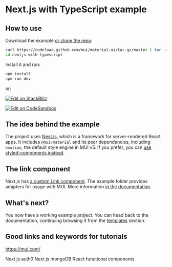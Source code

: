 # Next.js with TypeScript example

## How to use

Download the example [or clone the repo](https://github.com/mui/material-ui):

<!-- #default-branch-switch -->

```sh
curl https://codeload.github.com/mui/material-ui/tar.gz/master | tar -xz --strip=2  material-ui-master/examples/nextjs-with-typescript
cd nextjs-with-typescript
```

Install it and run:

```sh
npm install
npm run dev
```

or:

<!-- #default-branch-switch -->

[![Edit on StackBlitz](https://developer.stackblitz.com/img/open_in_stackblitz.svg)](https://stackblitz.com/github/mui/material-ui/tree/master/examples/nextjs-with-typescript)

[![Edit on CodeSandbox](https://codesandbox.io/static/img/play-codesandbox.svg)](https://codesandbox.io/s/github/mui/material-ui/tree/master/examples/nextjs-with-typescript)

## The idea behind the example

The project uses [Next.js](https://github.com/vercel/next.js), which is a framework for server-rendered React apps.
It includes `@mui/material` and its peer dependencies, including `emotion`, the default style engine in MUI v5. If you prefer, you can [use styled-components instead](https://mui.com/guides/interoperability/#styled-components).

## The link component

Next.js has [a custom Link component](https://nextjs.org/docs/api-reference/next/link).
The example folder provides adapters for usage with MUI.
More information [in the documentation](https://mui.com/guides/routing/#next-js).

## What's next?

<!-- #default-branch-switch -->

You now have a working example project.
You can head back to the documentation, continuing browsing it from the [templates](https://mui.com/getting-started/templates/) section.

## Good links and keywords for tutorials
https://mui.com/

Next js auth0
Next js mongoDB
React functional components